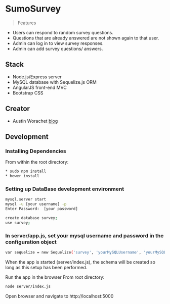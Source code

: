 # SumoSurvey

> Features

- Users can respond to random survey questions.
- Questions that are already answered are not shown again to that user.
- Admin can log in to view survey responses.
- Admin can add survey questions/ answers.

## Stack
- Node.js/Express server
- MySQL database with Sequelize.js ORM
- AngularJS front-end MVC
- Bootstrap CSS

## Creator
- Austin Worachet [blog](http://austinwo.com)

## Development

### Installing Dependencies

From within the root directory:
```sh
* sudo npm install
* bower install
```

### Setting up DataBase development environment

```sh
mysql.server start
mysql -u [your username] -p
Enter Password:  [your password]
```

```sh
create database survey;
use survey;
```

### In server/app.js, set your mysql username and password in the configuration object

```sh
var sequelize = new Sequelize('survey', 'yourMySQLUsername', 'yourMySQLPassword');
```

When the app is started (server/index.js), the schema will be created so long as this setup has been performed.


Run the app in the browser
From root directory:
```sh
node server/index.js
```
Open browser and navigate to http://localhost:5000
